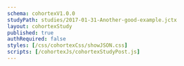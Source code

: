 ```yaml
--- 
schema: cohortexV1.0.0 
studyPath: studies/2017-01-31-Another-good-example.jctx
layout: cohortexStudy 
published: true
authRequired: false 
styles: [/css/cohortexCss/showJSON.css]
scripts: [/cohortexJs/cohortexStudyPost.js]
--- 
```

